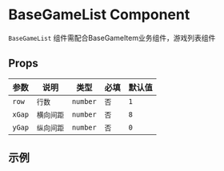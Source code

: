 # BaseGameList Component

`BaseGameList` 组件需配合BaseGameItem业务组件，游戏列表组件

## Props

| 参数   | 说明       | 类型     | 必填 | 默认值 |
| ------ | ---------- | -------- | ---- | ------ |
| `row`  | `行数`     | `number` | `否` | `1`    |
| `xGap` | `横向间距` | `number` | `否` | `8`    |
| `yGap` | `纵向间距` | `number` | `否` | `0`    |

## 示例

<script setup>
import BaseGameList from '../src/BaseGameList.vue';
import BaseGameItem from '../src/BaseGameItem.vue'
</script>
<BaseGameList :row="1" :cardHeight="200" :xGap="8">
    <BaseGameItem bgImage="/game.png" v-for="item in 3">
    <template #bottom-right>
        <div class="price">￥99</div>
    </template>
    <template #hover-content>
        <div class="flex-center">自定义内容</div>
    </template>
  </BaseGameItem>
</BaseGameList>
